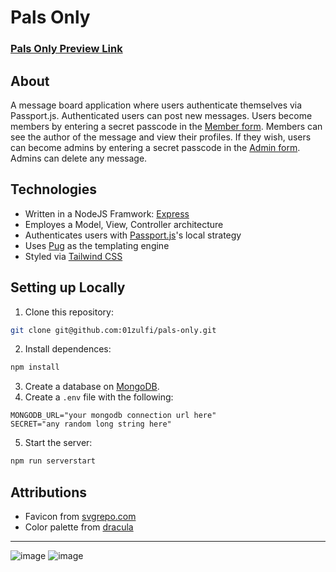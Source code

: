 # Pals Only

### [Pals Only Preview Link](https://pals-only.cyclic.app/)

## About

A message board application where users authenticate themselves via Passport.js. Authenticated users can post new messages. Users become members by entering a secret passcode in the [Member form](https://pals-only.herokuapp.com/users/member). Members can see the author of the message and view their profiles. If they wish, users can become admins by entering a secret passcode in the [Admin form](https://pals-only.herokuapp.com/users/admin). Admins can delete any message.

## Technologies

  - Written in a NodeJS Framwork: [Express](https://expressjs.com/)
  - Employes a Model, View, Controller architecture 
  - Authenticates users with [Passport.js](https://www.passportjs.org/)'s local strategy
  - Uses [Pug](https://pugjs.org/api/getting-started.html) as the templating engine
  - Styled via [Tailwind CSS](https://tailwindcss.com/)

## Setting up Locally

1. Clone this repository:
```bash
git clone git@github.com:01zulfi/pals-only.git
```
2. Install dependences: 
```bash
npm install
```
3. Create a database on [MongoDB](https://www.mongodb.com/).
4. Create a `.env` file with the following:
```
MONGODB_URL="your mongodb connection url here"
SECRET="any random long string here"
```
5. Start the server:
```bash
npm run serverstart
```
   

## Attributions

  - Favicon from [svgrepo.com](https://www.svgrepo.com/)
  - Color palette from [dracula](https://draculatheme.com/contribute)

----

![image](https://user-images.githubusercontent.com/85733202/166969522-ca92a849-639a-4b68-8069-0e7f317e0a97.png)
![image](https://user-images.githubusercontent.com/85733202/166969600-7327a25d-2cb2-42ab-8b7d-f7f333737226.png)
